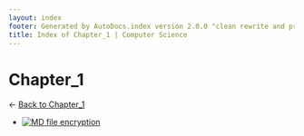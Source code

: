 ```yaml
---
layout: index
footer: Generated by AutoDocs.index version 2.0.0 "clean rewrite and preprocessing" ⓒ Starwort, 2020
title: Index of Chapter_1 | Computer Science
---
```


# Chapter_1

← [Back to Chapter_1](..)

- [![MD file](https://img.icons8.com/windows/512/4a90e2/regular-document.png) encryption](Paper_1/section_3/chapter_1/encryption.md)
